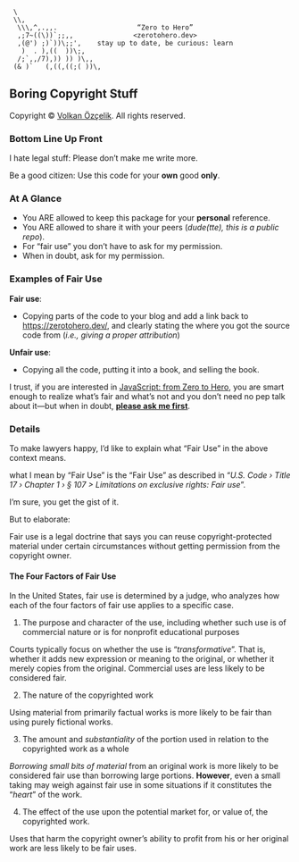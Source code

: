 ```text
 \
 \\,
  \\\,^,.,,.                    “Zero to Hero”
  ,;7~((\))`;;,,               <zerotohero.dev>
  ,(@') ;)`))\;;',    stay up to date, be curious: learn
   )  . ),((  ))\;,
  /;`,,/7),)) )) )\,,
 (& )`   (,((,((;( ))\,
```

## Boring Copyright Stuff

Copyright © [Volkan Özçelik](mailto:me@volkan.io). All rights reserved.

### Bottom Line Up Front

I hate legal stuff: Please don’t make me write more.

Be a good citizen: Use this code for your **own** good **only**.

### At A Glance

- You ARE allowed to keep this package for your **personal** reference.
- You ARE allowed to share it with your peers (*dude(tte), this is a public repo*).
- For “fair use” you don’t have to ask for my permission.
- When in doubt, ask for my permission.

### Examples of Fair Use

**Fair use**:

- Copying parts of the code to your blog and add a link back to <https://zerotohero.dev/>,
  and clearly stating the where you got the source code from (*i.e., giving a 
  proper attribution*)

**Unfair use**:

- Copying all the code, putting it into a book, and selling the book.

I trust, if you are interested in [JavaScript: from Zero to Hero](https://zerotohero.dev/),
you are smart enough to realize what’s fair and what’s not and you don’t need
no pep talk about it—but when in doubt, [**please ask me first**](mailto:volkan.io).

### Details

To make lawyers happy, I’d like to explain what “Fair Use” in the above context
means.

what I mean by “Fair Use” is the “Fair Use” as described 
in “*U.S. Code › Title 17 › Chapter 1 › § 107 > Limitations on exclusive rights:
Fair use*”.

I’m sure, you get the gist of it.

But to elaborate:

Fair use is a legal doctrine that says you can reuse copyright-protected
material under certain circumstances without getting permission from the
copyright owner.

#### The Four Factors of Fair Use

In the United States, fair use is determined by a judge, who analyzes how each
of the four factors of fair use applies to a specific case.

1.  The purpose and character of the use, including whether such use is of
    commercial nature or is for nonprofit educational purposes

Courts typically focus on whether the use is “*transformative*”. That is,
whether it adds new expression or meaning to the original, or whether
it merely copies from the original. Commercial uses are less likely to be
considered fair.

2.  The nature of the copyrighted work

Using material from primarily factual works is more likely to be fair than
using purely fictional works.

3.  The amount and *substantiality* of the portion used in relation to the
    copyrighted work as a whole

*Borrowing small bits of material* from an original work is more likely to be
considered fair use than borrowing large portions. **However**, even a small 
taking may weigh against fair use in some situations if it constitutes 
the “*heart*” of the work.

4.  The effect of the use upon the potential market for, or value of, the
    copyrighted work.

Uses that harm the copyright owner’s ability to profit from his or her original
work are less likely to be fair uses.
